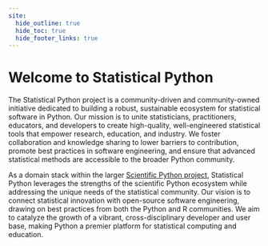 ```yaml
---
site:
  hide_outline: true
  hide_toc: true
  hide_footer_links: true
---
```


# Welcome to Statistical Python

The Statistical Python project is a community-driven and community-owned initiative dedicated to building a robust, sustainable ecosystem for statistical software in Python.
Our mission is to unite statisticians, practitioners, educators, and developers to create high-quality, well-engineered statistical tools that empower research, education, and industry.
We foster collaboration and knowledge sharing to lower barriers to contribution, promote best practices in software engineering, and ensure that advanced statistical methods are accessible to the broader Python community.

As a domain stack within the larger [Scientific Python project](https://scientific-python.org/), Statistical Python leverages the strengths of the scientific Python ecosystem while addressing the unique needs of the statistical community.
Our vision is to connect statistical innovation with open-source software engineering, drawing on best practices from both the Python and R communities.
We aim to catalyze the growth of a vibrant, cross-disciplinary developer and user base, making Python a premier platform for statistical computing and education.
